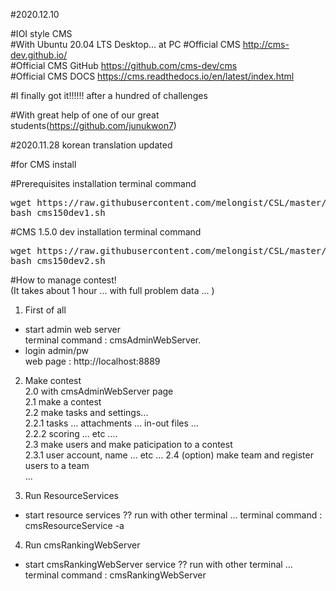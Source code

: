 #2020.12.10   

#IOI style CMS   
#With Ubuntu 20.04 LTS Desktop... at PC
#Official CMS http://cms-dev.github.io/   
#Official CMS GitHub https://github.com/cms-dev/cms   
#Official CMS DOCS https://cms.readthedocs.io/en/latest/index.html   


#I finally got it!!!!!! after a hundred of challenges  

#With great help of one of our great students(https://github.com/junukwon7)   


#2020.11.28 korean translation updated


#for CMS install 


#Prerequisites installation terminal command  
<pre>
wget https://raw.githubusercontent.com/melongist/CSL/master/CMS/cms150dev1.sh   
bash cms150dev1.sh
</pre>

#CMS 1.5.0 dev installation terminal command  
<pre>
wget https://raw.githubusercontent.com/melongist/CSL/master/CMS/cms150dev2.sh   
bash cms150dev2.sh
</pre>


#How to manage contest!   
(It takes about 1 hour ... with full problem data ... )

1. First of all   
  - start admin web server  
    terminal command : cmsAdminWebServer.  
  - login admin/pw  
    web page : http://localhost:8889   

2. Make contest    
  2.0 with cmsAdminWebServer page   
  2.1 make a contest    
  2.2 make tasks and settings...  
    2.2.1 tasks ... attachments ... in-out files ...   
    2.2.2 scoring ... etc ....   
  2.3 make users and make paticipation to a contest   
    2.3.1 user account, name ... etc ...
  2.4 (option) make team and register users to a team   
    ...   

3. Run ResourceServices
  - start resource services ?? run with other terminal ...
    terminal command : cmsResourceService -a   

4. Run cmsRankingWebServer 
  - start cmsRankingWebServer service ?? run with other terminal ...
    terminal command : cmsRankingWebServer   

